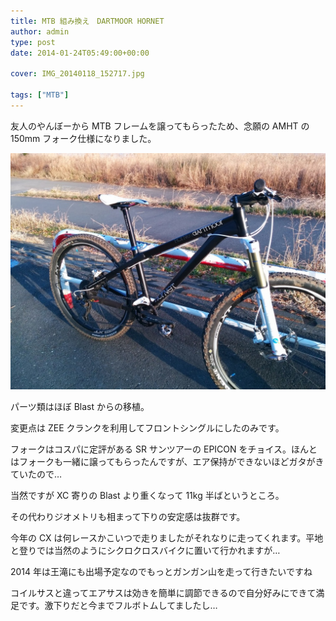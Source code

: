 ```yaml
---
title: MTB 組み換え　DARTMOOR HORNET
author: admin
type: post
date: 2014-01-24T05:49:00+00:00

cover: IMG_20140118_152717.jpg

tags: ["MTB"]
---
```


友人のやんぼーから MTB フレームを譲ってもらったため、念願の AMHT の 150mm フォーク仕様になりました。

![image](IMG_20140118_152717.jpg)

パーツ類はほぼ Blast からの移植。

変更点は ZEE クランクを利用してフロントシングルにしたのみです。

フォークはコスパに定評がある SR サンツアーの EPICON をチョイス。ほんとはフォークも一緒に譲ってもらったんですが、エア保持ができないほどガタがきていたので…

当然ですが XC 寄りの Blast より重くなって 11kg 半ばというところ。

その代わりジオメトリも相まって下りの安定感は抜群です。

今年の CX は何レースかこいつで走りましたがそれなりに走ってくれます。平地と登りでは当然のようにシクロクロスバイクに置いて行かれますが…

2014 年は王滝にも出場予定なのでもっとガンガン山を走って行きたいですね

コイルサスと違ってエアサスは効きを簡単に調節できるので自分好みにできて満足です。激下りだと今までフルボトムしてましたし…
